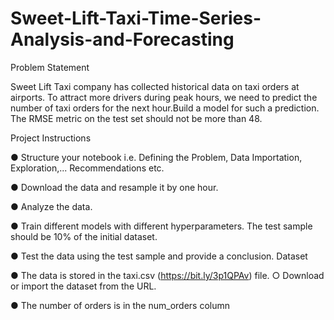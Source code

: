 # Sweet-Lift-Taxi-Time-Series-Analysis-and-Forecasting

Problem Statement

Sweet Lift Taxi company has collected historical data on taxi orders at airports. To attract more drivers during peak hours, we need to predict the number of taxi orders for the next hour.Build a model for such a prediction. The RMSE metric on the test set should not be more than 48.

Project Instructions

● Structure your notebook i.e. Defining the Problem, Data Importation, Exploration,... Recommendations etc.

● Download the data and resample it by one hour.

● Analyze the data. 

● Train different models with different hyperparameters. The test sample should be 10% of the initial dataset.

● Test the data using the test sample and provide a conclusion. Dataset 

● The data is stored in the taxi.csv (https://bit.ly/3p1QPAv) file. ○ Download or import the dataset from the URL.

● The number of orders is in the num_orders column
